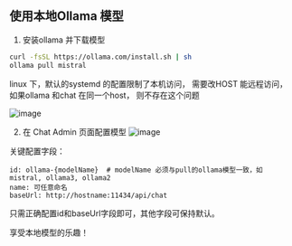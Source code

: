 ## 使用本地Ollama 模型

1. 安装ollama 并下载模型
   
```bash
curl -fsSL https://ollama.com/install.sh | sh
ollama pull mistral
```

linux 下，默认的systemd 的配置限制了本机访问， 需要改HOST 能远程访问，如果ollama 和chat 在同一个host， 则不存在这个问题

![image](https://github.com/swuecho/chat/assets/666683/3695c088-4dcd-4ff4-9a75-6b9d44186a4b)

2. 在 Chat Admin 页面配置模型
![image](https://github.com/swuecho/chat/assets/666683/bc1d111f-7bd4-458d-bfed-0a0a5611809f)

关键配置字段：
```
id: ollama-{modelName}  # modelName 必须与pull的ollama模型一致，如mistral, ollama3, ollama2
name: 可任意命名
baseUrl: http://hostname:11434/api/chat
```

只需正确配置id和baseUrl字段即可，其他字段可保持默认。

享受本地模型的乐趣！
